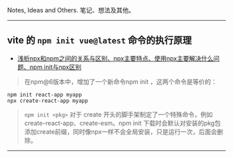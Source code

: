 Notes, Ideas and Others. 笔记、想法及其他。

---

## vite 的 `npm init vue@latest` 命令的执行原理

+ [浅析npx和npm之间的关系与区别、npx主要特点、使用npx主要解决什么问题、npm init与npx区别](https://www.cnblogs.com/goloving/p/12895446.html)

> 在npm@6版本中，增加了一个新命令npm init <pkg>，这两个命令是等价的：

```
npm init react-app myapp
npx create-react-app myapp
```

> `npm init <pkg>` 对于 create 开头的脚手架制定了一个特殊命令，例如create-react-app、create-esm。npm init 下载时会默认对安装的pkg包添加create前缀，同时像npx一样不会全局安装，只是运行一次，后面会删除。

---